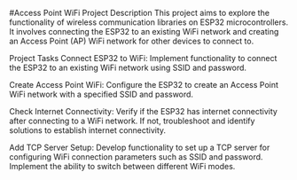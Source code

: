 #Access Point
WiFi Project
Description
This project aims to explore the functionality of wireless communication libraries on ESP32 microcontrollers. It involves connecting the ESP32 to an existing WiFi network and creating an Access Point (AP) WiFi network for other devices to connect to.

Project Tasks
Connect ESP32 to WiFi: Implement functionality to connect the ESP32 to an existing WiFi network using SSID and password.

Create Access Point WiFi: Configure the ESP32 to create an Access Point WiFi network with a specified SSID and password.

Check Internet Connectivity: Verify if the ESP32 has internet connectivity after connecting to a WiFi network. If not, troubleshoot and identify solutions to establish internet connectivity.

Add TCP Server Setup: Develop functionality to set up a TCP server for configuring WiFi connection parameters such as SSID and password. Implement the ability to switch between different WiFi modes.

